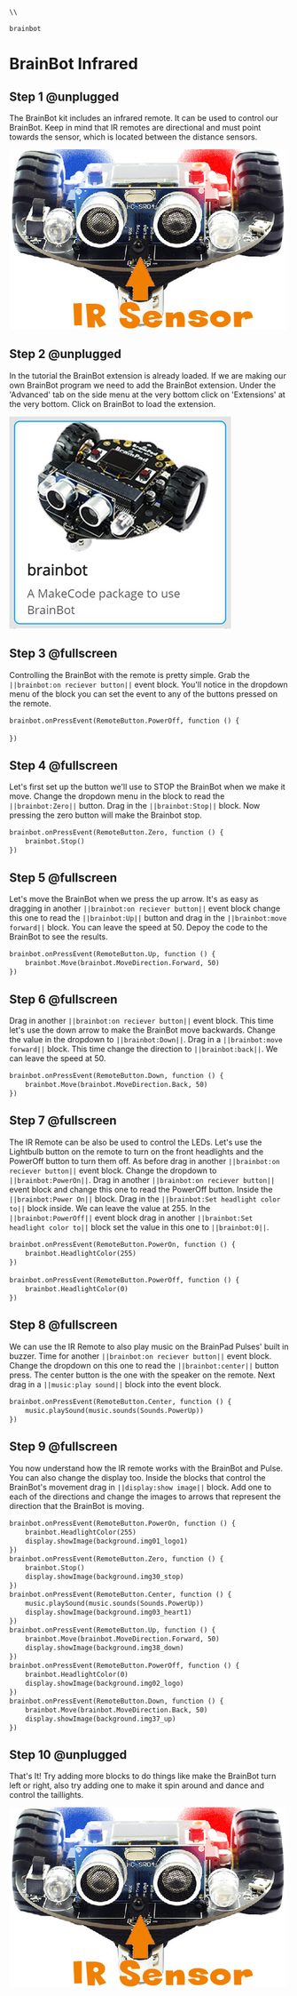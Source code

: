 ```template
\\
```
```package
brainbot
```
# BrainBot Infrared

## Step 1 @unplugged

The BrainBot kit includes an infrared remote. It can be used to control our BrainBot. Keep in mind that IR remotes are directional and must point towards the sensor, which is located between the distance sensors. 

![BrainPad Brainbot Distance](docs/static/images/ir-sensor.jpg)

## Step 2 @unplugged

In the tutorial the BrainBot extension is already loaded. If we are making our own BrainBot program we need to add the BrainBot extension. Under the 'Advanced' tab on the side menu at the very bottom click on 'Extensions' at the very bottom. Click on BrainBot to load the extension. 

![BrainPad extension image](docs/static/images/brainbot.jpg)

## Step 3 @fullscreen

Controlling the BrainBot with the remote is pretty simple. Grab the ``||brainbot:on reciever button||`` event block. You'll notice in the dropdown menu of the block you can set the event to any of the buttons pressed on the remote. 

```blocks
brainbot.onPressEvent(RemoteButton.PowerOff, function () {
	
})
```
## Step 4 @fullscreen

Let's first set up the button we'll use to STOP the BrainBot when we make it move. Change the dropdown menu in the block to read the ``||brainbot:Zero||`` button. Drag in the ``||brainbot:Stop||`` block. 
Now pressing the zero button will make the Brainbot stop. 

```blocks
brainbot.onPressEvent(RemoteButton.Zero, function () {
    brainbot.Stop()
})
```

## Step 5 @fullscreen

Let's move the BrainBot when we press the up arrow. It's as easy as dragging in another ``||brainbot:on reciever button||`` event block change this one to read the ``||brainbot:Up||`` button and drag in the ``||brainbot:move forward||`` block.
You can leave the speed at 50. Depoy the code to the BrainBot to see the results. 

```blocks
brainbot.onPressEvent(RemoteButton.Up, function () {
    brainbot.Move(brainbot.MoveDirection.Forward, 50)
})

```
## Step 6 @fullscreen

Drag in another ``||brainbot:on reciever button||`` event block. This time let's use the down arrow to make the BrainBot move backwards. Change the value in the dropdown to ``||brainbot:Down||``. Drag in a ``||brainbot:move forward||`` block. This time
change the direction to ``||brainbot:back||``. We can leave the speed at 50. 

```blocks
brainbot.onPressEvent(RemoteButton.Down, function () {
    brainbot.Move(brainbot.MoveDirection.Back, 50)
})

```
## Step 7 @fullscreen

The IR Remote can be also be used to control the LEDs. Let's use the Lightbulb button on the remote to turn on the front headlights and the PowerOff button to turn them off. As before drag in another ``||brainbot:on reciever button||`` event block. Change the
dropdown to ``||brainbot:PowerOn||``. Drag in another ``||brainbot:on reciever button||`` event block and change this one to read the PowerOff button. Inside the ``||brainbot:Power On||`` block. Drag in the
``||brainbot:Set headlight color to||`` block inside. We can leave the value at 255. In the ``||brainbot:PowerOff||`` event block drag in another ``||brainbot:Set headlight color to||`` block set the value in this one to ``||brainbot:0||``.

```blocks
brainbot.onPressEvent(RemoteButton.PowerOn, function () {
    brainbot.HeadlightColor(255)
})

brainbot.onPressEvent(RemoteButton.PowerOff, function () {
    brainbot.HeadlightColor(0)
})
```

## Step 8 @fullscreen

We can use the IR Remote to also play music on the BrainPad Pulses' built in buzzer. Time for another ``||brainbot:on reciever button||`` event block. Change the dropdown on this one to read the ``||brainbot:center||`` button press. 
The center button is the one with the speaker on the remote. Next drag in a ``||music:play sound||`` block into the event block. 

```blocks
brainbot.onPressEvent(RemoteButton.Center, function () {
    music.playSound(music.sounds(Sounds.PowerUp))
})
```

## Step 9 @fullscreen

You now understand how the IR remote works with the BrainBot and Pulse. You can also change the display too. Inside the blocks that control the BrainBot's movement drag in ``||display:show image||`` block. Add one to each of the directions and change the images to arrows that represent the direction that the BrainBot is moving. 

```blocks
brainbot.onPressEvent(RemoteButton.PowerOn, function () {
    brainbot.HeadlightColor(255)
    display.showImage(background.img01_logo1)
})
brainbot.onPressEvent(RemoteButton.Zero, function () {
    brainbot.Stop()
    display.showImage(background.img30_stop)
})
brainbot.onPressEvent(RemoteButton.Center, function () {
    music.playSound(music.sounds(Sounds.PowerUp))
    display.showImage(background.img03_heart1)
})
brainbot.onPressEvent(RemoteButton.Up, function () {
    brainbot.Move(brainbot.MoveDirection.Forward, 50)
    display.showImage(background.img38_down)
})
brainbot.onPressEvent(RemoteButton.PowerOff, function () {
    brainbot.HeadlightColor(0)
    display.showImage(background.img02_logo)
})
brainbot.onPressEvent(RemoteButton.Down, function () {
    brainbot.Move(brainbot.MoveDirection.Back, 50)
    display.showImage(background.img37_up)
})
```
## Step 10 @unplugged

That's It! Try adding more blocks to do things like make the BrainBot turn left or right, also try adding one to make it spin around and dance and control the taillights. 

![BrainPad Brainbot Distance](docs/static/images/ir-sensor.jpg)







